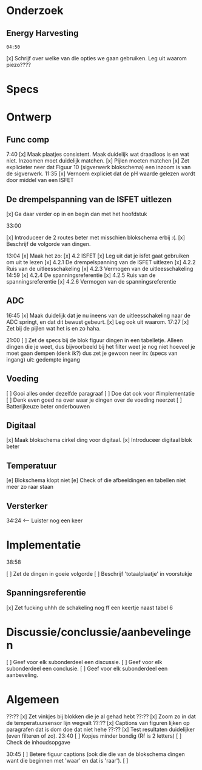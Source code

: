 # Onderzoek
## Energy Harvesting
    04:50
[x] Schrijf over welke van die opties we gaan gebruiken. Leg uit waarom piezo????

# Specs

# Ontwerp
## Func comp
7:40
[x] Maak plaatjes consistent. Maak duidelijk wat draadloos is en wat niet. Inzoomen moet duidelijk matchen.
[x] Pijlen moeten matchen
[x] Zet explicieter neer dat Figuur 10 (sigverwerk blokschema) een inzoom is van de sigverwerk.
11:35
[x] Vernoem expliciet dat de pH waarde gelezen wordt door middel van een ISFET
## De drempelspanning van de ISFET uitlezen
[x] Ga daar verder op in en begin dan met het hoofdstuk

33:00
<!--!     dit is redelijk belangrijk doe dit pls    -->
[x] Introduceer de 2 routes beter met misschien blokschema erbij :(.
[x] Beschrijf de volgorde van dingen.
<!--!     dit is redelijk belangrijk doe dit pls    -->

13:04
[x] Maak het zo:
[x] 4.2 ISFET
[x]     Leg uit dat je isfet gaat gebruiken om uit te lezen
[x]     4.2.1 De drempelspanning van de ISFET uitlezen
[x]     4.2.2 Ruis van de uitleesschakeling
[x]     4.2.3 Vermogen van de uitleesschakeling
14:59
[x]     4.2.4 De spanningsreferentie
[x]     4.2.5 Ruis van de spanningsreferentie
[x]     4.2.6 Vermogen van de spanningsreferentie


## ADC
16:45
[x] Maak duidelijk dat je nu ineens van de uitleesschakeling naar de ADC springt, en dat dit bewust gebeurt.
[x] Leg ook uit waarom.
17:27
[x] Zet bij de pijlen wat het is en zo haha.

21:00
[ ] Zet de specs bij de blok figuur dingen in een tabelletje.
    Alleen dingen die je weet, dus bijvoorbeeld bij het filter weet je nog niet hoeveel je moet gaan dempen (denk ik?) dus zet je gewoon neer
    in: (specs van ingang)
    uit: gedempte ingang


<!--Dit is een grote TODO, doe samen met Big T of Tenko-->
## Voeding
[ ] Gooi alles onder dezelfde paragraaf
[ ] Doe dat ook voor #implementatie
[ ] Denk even goed na over waar je dingen over de voeding neerzet
[ ] Batterijkeuze beter onderbouwen

## Digitaal
[x] Maak blokschema cirkel ding voor digitaal.
[x] Introduceer digitaal blok beter

## Temperatuur
<!--? niet gefixt maar gewoon weggehaald lol -->
[e] Blokschema klopt niet
[e] Check of die afbeeldingen en tabellen niet meer zo raar staan

## Versterker
34:24 <-- Luister nog een keer



# Implementatie
38:58
<!--todo: even met big T bespreken -->
[ ] Zet de dingen in goeie volgorde
[ ] Beschrijf 'totaalplaatje' in voorstukje

## Spanningsreferentie
[x] Zet fucking uhhh de schakeling nog ff een keertje naast tabel 6


# Discussie/conclussie/aanbevelingen
[ ] Geef voor elk subonderdeel een discussie.
[ ] Geef voor elk subonderdeel een conclusie.
[ ] Geef voor elk subonderdeel een aanbeveling.



# Algemeen
??:??
[x] Zet vinkjes bij blokken die je al gehad hebt
??:??
[x] Zoom zo in dat de temperatuursensor lijn wegvalt
??:??
[x] Captions van figuren lijken op paragrafen dat is dom doe dat niet hehe 
??:??
[x] Test resultaten duidelijker (even filteren of zo).
23:40
[ ] Kopjes minder bondig (Rf is 2 letters)
[ ] Check de inhoudsopgave

30:45
[ ] Betere figuur captions (ook die die van de blokschema dingen want die beginnen met 'waar' en dat is 'raar').
[ ] 
